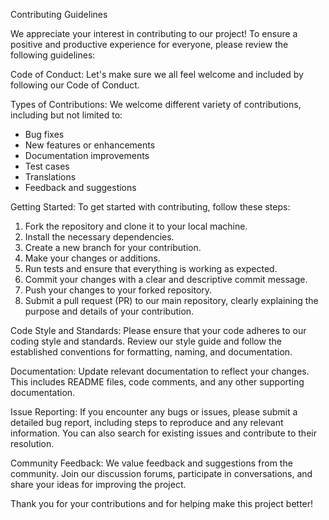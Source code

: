 Contributing Guidelines

We appreciate your interest in contributing to our project!  To ensure a positive and productive experience for everyone, please review the following guidelines: 

Code of Conduct:
Let's make sure we all feel welcome and included by following our Code of Conduct. 

Types of Contributions:
We welcome different variety of contributions, including but not limited to:

- Bug fixes
- New features or enhancements
- Documentation improvements
- Test cases
- Translations
- Feedback and suggestions

Getting Started:
To get started with contributing, follow these steps:

1. Fork the repository and clone it to your local machine.
2. Install the necessary dependencies.
3. Create a new branch for your contribution.
4. Make your changes or additions.
5. Run tests and ensure that everything is working as expected.
6. Commit your changes with a clear and descriptive commit message.
7. Push your changes to your forked repository.
8. Submit a pull request (PR) to our main repository, clearly explaining the purpose and details of your contribution.

Code Style and Standards:
Please ensure that your code adheres to our coding style and standards. Review our style guide and follow the established conventions for formatting, naming, and documentation.

Documentation:
Update relevant documentation to reflect your changes. This includes README files, code comments, and any other supporting documentation.

Issue Reporting:
If you encounter any bugs or issues, please submit a detailed bug report, including steps to reproduce and any relevant information. You can also search for existing issues and contribute to their resolution.

Community Feedback:
We value feedback and suggestions from the community. Join our discussion forums, participate in conversations, and share your ideas for improving the project.

Thank you for your contributions and for helping make this project better!

